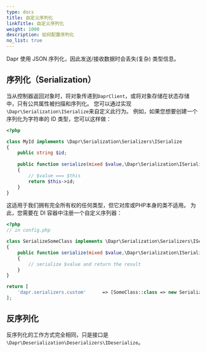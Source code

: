 ```yaml
---
type: docs
title: 自定义序列化
linkTitle: 自定义序列化
weight: 1000
description: 如何配置序列化
no_list: true
---
```


Dapr 使用 JSON 序列化，因此发送/接收数据时会丢失(复杂) 类型信息。

## 序列化（Serialization）

当从控制器返回对象时，将对象传递到`DaprClient`，或将对象存储在状态存储中，只有公共属性被扫描和序列化。 您可以通过实现`\Dapr\Serialization\ISerialize`来自定义此行为。
例如，如果您想要创建一个序列化为字符串的 ID 类型，您可以这样做：

```php
<?php

class MyId implements \Dapr\Serialization\Serializers\ISerialize 
{
    public string $id;
    
    public function serialize(mixed $value,\Dapr\Serialization\ISerializer $serializer): mixed
    {
        // $value === $this
        return $this->id; 
    }
}
```

这适用于我们拥有完全所有权的任何类型，但它对库或PHP本身的类不适用。
为此，您需要在 DI 容器中注册一个自定义序列器：

```php
<?php
// in config.php

class SerializeSomeClass implements \Dapr\Serialization\Serializers\ISerialize 
{
    public function serialize(mixed $value,\Dapr\Serialization\ISerializer $serializer) : mixed 
    {
        // serialize $value and return the result
    }
}

return [
    'dapr.serializers.custom'      => [SomeClass::class => new SerializeSomeClass()],
];
```

## 反序列化

反序列化的工作方式完全相同，只是接口是 `\Dapr\Deserialization\Deserializers\IDeserialize`。
